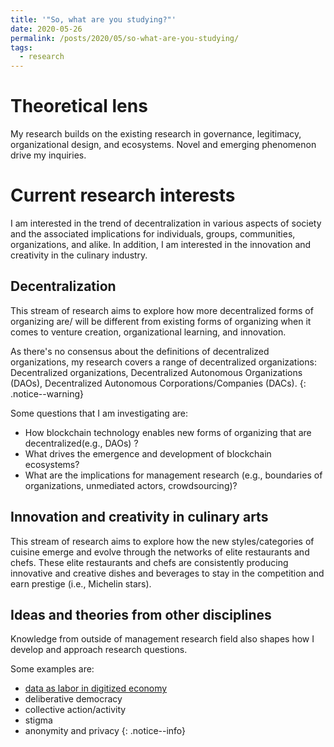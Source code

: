 ```yaml
---
title: '"So, what are you studying?"'
date: 2020-05-26
permalink: /posts/2020/05/so-what-are-you-studying/
tags:
  - research
---
```

# Theoretical lens
My research builds on the existing research in governance, legitimacy, organizational design, and ecosystems. Novel and emerging phenomenon drive my inquiries.


# Current research interests
I am interested in the trend of decentralization in various aspects of society and the associated implications for individuals, groups, communities, organizations, and alike. In addition, I am interested in the innovation and creativity in the culinary industry.

  
## Decentralization
This stream of research aims to explore how more decentralized forms of organizing are/ will be different from existing forms of organizing when it comes to venture creation, organizational learning, and innovation.


As there's no consensus about the definitions of decentralized organizations, my research covers a range of decentralized organizations: Decentralized organizations, Decentralized Autonomous Organizations (DAOs), Decentralized Autonomous Corporations/Companies (DACs).
{: .notice--warning}


Some questions that I am investigating are:
- How blockchain technology enables new forms of organizing that are decentralized(e.g., DAOs) ?  
- What drives the emergence and development of blockchain ecosystems?
- What are the implications for management research (e.g., boundaries of organizations, unmediated actors, crowdsourcing)?

## Innovation and creativity in culinary arts
This stream of research aims to explore how the new styles/categories of cuisine emerge and evolve through the networks of elite restaurants and chefs. These elite restaurants and chefs are consistently producing innovative and creative dishes and beverages to stay in the competition and earn prestige (i.e., Michelin stars).


## Ideas and theories from other disciplines
Knowledge from outside of management research field also shapes how I develop and approach research questions.


Some examples are:
* [data as labor in digitized economy](https://radicalxchange.org/blog/posts/2019-1-5-ydij2t/)
* deliberative democracy
* collective action/activity
* stigma
* anonymity and privacy
{: .notice--info}
